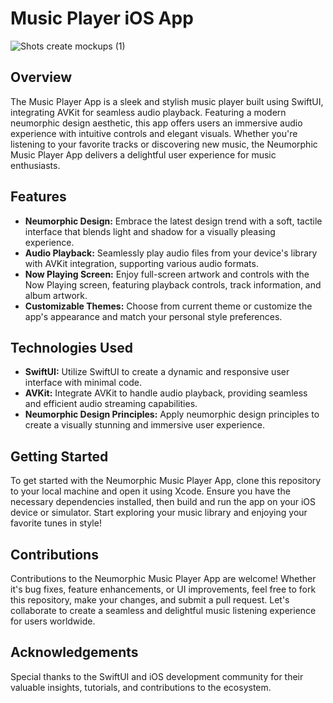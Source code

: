# Music Player iOS App
![Shots create mockups (1)](https://github.com/SwiftieDev/SwiftUI-Music-Player/assets/156214801/a2584f09-4fcd-475c-b3a4-320e02b8edb4)

## Overview
The Music Player App is a sleek and stylish music player built using SwiftUI, integrating AVKit for seamless audio playback. Featuring a modern neumorphic design aesthetic, this app offers users an immersive audio experience with intuitive controls and elegant visuals. Whether you're listening to your favorite tracks or discovering new music, the Neumorphic Music Player App delivers a delightful user experience for music enthusiasts.

## Features
- **Neumorphic Design:** Embrace the latest design trend with a soft, tactile interface that blends light and shadow for a visually pleasing experience.
- **Audio Playback:** Seamlessly play audio files from your device's library with AVKit integration, supporting various audio formats.
- **Now Playing Screen:** Enjoy full-screen artwork and controls with the Now Playing screen, featuring playback controls, track information, and album artwork.
- **Customizable Themes:** Choose from current theme or customize the app's appearance and match your personal style preferences.

## Technologies Used
- **SwiftUI:** Utilize SwiftUI to create a dynamic and responsive user interface with minimal code.
- **AVKit:** Integrate AVKit to handle audio playback, providing seamless and efficient audio streaming capabilities.
- **Neumorphic Design Principles:** Apply neumorphic design principles to create a visually stunning and immersive user experience.

## Getting Started
To get started with the Neumorphic Music Player App, clone this repository to your local machine and open it using Xcode. Ensure you have the necessary dependencies installed, then build and run the app on your iOS device or simulator. Start exploring your music library and enjoying your favorite tunes in style!

## Contributions
Contributions to the Neumorphic Music Player App are welcome! Whether it's bug fixes, feature enhancements, or UI improvements, feel free to fork this repository, make your changes, and submit a pull request. Let's collaborate to create a seamless and delightful music listening experience for users worldwide.

## Acknowledgements
Special thanks to the SwiftUI and iOS development community for their valuable insights, tutorials, and contributions to the ecosystem.
